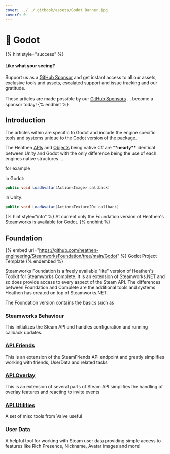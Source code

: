 ```yaml
---
cover: ../../.gitbook/assets/Godot Banner.jpg
coverY: 0
---
```


# 🚧 Godot

{% hint style="success" %}
#### Like what your seeing?

Support us as a [GitHub Sponsor](../../become-a-sponsor/) and get instant access to all our assets, exclusive tools and assets, escalated support and issue tracking and our gratitude.\
\
These articles are made possible by our [GitHub Sponsors](../../become-a-sponsor/) ... become a sponsor today!
{% endhint %}

## Introduction

The articles within are specific to Godot and include the engine specific tools and systems unique to the Godot version of the package.&#x20;

The Heathen [APIs](../unity/api/) and [Objects](broken-reference) being native C# are \*\***nearly\*\*** identical between Unity and Godot with the only difference being the use of each engines native structures ...&#x20;

for example&#x20;

in Godot:

```csharp
public void LoadAvatar(Action<Image> callback)
```

in Unity:

```csharp
public void LoadAvatar(Action<Texture2D> callback)
```

{% hint style="info" %}
At current only the Foundation version of Heathen's Steamworks is available for Godot.
{% endhint %}

## Foundation

{% embed url="https://github.com/heathen-engineering/SteamworksFoundation/tree/main/Godot" %}
Godot Project Template
{% endembed %}

Steamworks Foundation is a freely available "lite" version of Heathen's Toolkit for Steamworks Complete. It is an extension of Steamworks.NET and so does provide access to every aspect of the Steam API. The differences between Foundation and Complete are the additional tools and systems Heathen has created on top of Steamworks.NET.

The Foundation version contains the basics such as

### Steamworks Behaviour

This initializes the Steam API and handles configuration and running callback updates.

### [API.Friends](../unity/api/friends.client.md)

This is an extension of the SteamFriends API endpoint and greatly simplifies working with friends, UserData and related tasks

### [API.Overlay](../unity/api/overlay.client.md)

This is an extension of several parts of Steam API simplifies the handling of overlay features and reacting to invite events

### [API.Utilities](../unity/api/utilities.client.md)

A set of misc tools from Valve useful&#x20;

### User Data

A helpful tool for working with Steam user data providing simple access to features like Rich Presence, Nickname, Avatar images and more!
